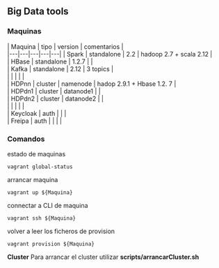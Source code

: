 ## Big Data tools

### Maquinas

|  Maquina | tipo  | version  | comentarios  |   
|---|---|---|---|---|
| Spark  | standalone  | 2.2  | hadoop 2.7 + scala 2.12  |   
| HBase |  standalone | 1.2.7  |   |   
| Kafka  | standalone  | 2.12 | 3 topics  |   
|   |   |   |   |   
| HDPnn  | cluster  |  namenode | hadop 2.9.1 + Hbase 1.2. 7  |   
| HDPdn1  | cluster  | datanode1  |   |   
| HDPdn2  | cluster  |  datanode2 |   |   
|   |   |   |   |   
| Keycloak  | auth |   |   |   
| Freipa  | auth |   |   |   |



### Comandos
estado de maquinas
```
vagrant global-status
```
arrancar maquina
```
vagrant up ${Maquina}
```
connectar a CLI de maquina
```
vagrant ssh ${Maquina}
```
volver a leer los ficheros de provision
```
vagrant provision ${Maquina}
```

**Cluster** Para arrancar el cluster utilizar  **scripts/arrancarCluster.sh**
